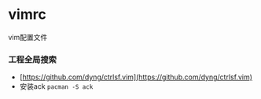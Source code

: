 # vimrc
vim配置文件


### 工程全局搜索
* [https://github.com/dyng/ctrlsf.vim](https://github.com/dyng/ctrlsf.vim)
* 安装ack `pacman -S ack`
